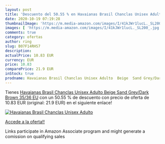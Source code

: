 ```yaml
---
layout: post
title: 'Descuento del 50.55 % en Havaianas Brasil Chanclas Unisex Adulto '
date: 2020-10-19 07:19:28
thumbnailImage: 'https://m.media-amazon.com/images/I/41kJWr1lucL._SL200_.jpg'
images: [ 'https://m.media-amazon.com/images/I/41kJWr1lucL._SL200_.jpg' ]
comments: true
category: ofertas
author: ring
slug: B07F14RHS7
description:
actualPrice: 10.83 EUR
currency: EUR
price: 10.83
comparePrice: 21.9 EUR
inStock: true
prodname: Havaianas Brasil Chanclas Unisex Adulto  Beige  Sand Grey/Dark Brown   35/36 EU
---
```


Tienes [Havaianas Brasil Chanclas Unisex Adulto  Beige  Sand Grey/Dark Brown   35/36 EU](https://www.amazon.es/dp/B07F14RHS7/?tag=tolees-21) con un 50.55 % de descuento con precio de oferta de 10.83 EUR (original: 21.9 EUR) en el siguiente enlace!

[![Havaianas Brasil Chanclas Unisex Adulto ](https://m.media-amazon.com/images/I/41kJWr1lucL._SL200_.jpg)](https://www.amazon.es/dp/B07F14RHS7/?tag=tolees-21)

[Accede a la oferta!!](https://www.amazon.es/dp/B07F14RHS7/?tag=tolees-21)

Links participate in Amazon Associate program and might generate a comission on qualifying sales


